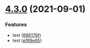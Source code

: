 # [4.3.0](https://github.com/kihyun-yang/test/compare/v4.2.0...v4.3.0) (2021-09-01)


### Features

* test ([696176f](https://github.com/kihyun-yang/test/commit/696176ff911e3336bb63be9c70846b25156f2a2f))
* test ([ef89e95](https://github.com/kihyun-yang/test/commit/ef89e95f29198b7d5923bb907abd371d762885ad))
